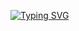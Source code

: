 <a href="https://git.io/typing-svg"><img src="https://readme-typing-svg.demolab.com?font=Bitcount+Grid+Single&pause=1000&color=932CF7&width=435&lines=ol%C3%A1%2C+eu+sou+a+aline+%3A);graduanda+em+ci%C3%AAncia+da+computa%C3%A7%C3%A3o;estudante+de+an%C3%A1lise+de+dados" alt="Typing SVG" /></a>
<!--
**alinelimx/alinelimx** is a ✨ _special_ ✨ repository because its `README.md` (this file) appears on your GitHub profile.

Here are some ideas to get you started:

- 🔭 I’m currently working on ...
- 🌱 I’m currently learning ...
- 👯 I’m looking to collaborate on ...
- 🤔 I’m looking for help with ...
- 💬 Ask me about ...
- 📫 How to reach me: ...
- 😄 Pronouns: ...
- ⚡ Fun fact: ...
-->
